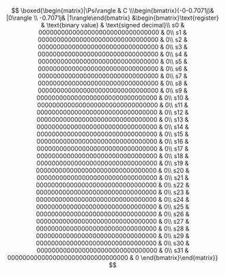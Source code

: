 $$ \boxed{\begin{matrix}|\Psi\rangle & C \\\begin{bmatrix}(-0-0.7071j)& |0\rangle \\ -0.7071j& |1\rangle\end{bmatrix} &\begin{bmatrix}\text{register} & \text{binary value} & \text{signed decimal}\\ s0 & 00000000000000000000000000000000 & 0\\ s1 & 00000000000000000000000000000000 & 0\\ s2 & 00000000000000000000000000000000 & 0\\ s3 & 00000000000000000000000000000000 & 0\\ s4 & 00000000000000000000000000000000 & 0\\ s5 & 00000000000000000000000000000000 & 0\\ s6 & 00000000000000000000000000000000 & 0\\ s7 & 00000000000000000000000000000000 & 0\\ s8 & 00000000000000000000000000000000 & 0\\ s9 & 00000000000000000000000000000000 & 0\\ s10 & 00000000000000000000000000000000 & 0\\ s11 & 00000000000000000000000000000000 & 0\\ s12 & 00000000000000000000000000000000 & 0\\ s13 & 00000000000000000000000000000000 & 0\\ s14 & 00000000000000000000000000000000 & 0\\ s15 & 00000000000000000000000000000000 & 0\\ s16 & 00000000000000000000000000000000 & 0\\ s17 & 00000000000000000000000000000000 & 0\\ s18 & 00000000000000000000000000000000 & 0\\ s19 & 00000000000000000000000000000000 & 0\\ s20 & 00000000000000000000000000000000 & 0\\ s21 & 00000000000000000000000000000000 & 0\\ s22 & 00000000000000000000000000000000 & 0\\ s23 & 00000000000000000000000000000000 & 0\\ s24 & 00000000000000000000000000000000 & 0\\ s25 & 00000000000000000000000000000000 & 0\\ s26 & 00000000000000000000000000000000 & 0\\ s27 & 00000000000000000000000000000000 & 0\\ s28 & 00000000000000000000000000000000 & 0\\ s29 & 00000000000000000000000000000000 & 0\\ s30 & 00000000000000000000000000000000 & 0\\ s31 & 00000000000000000000000000000000 & 0 \end{bmatrix}\end{matrix}} $$